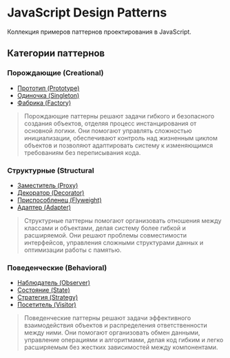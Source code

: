 # JavaScript Design Patterns

Коллекция примеров паттернов проектирования в JavaScript.

## Категории паттернов

### Порождающие (Creational)

- [Прототип (Prototype)](/patterns/prototype.md)
- [Одиночка (Singleton)](/patterns/singleton.md)
- [Фабрика (Factory)](/patterns/factory.md)

> Порождающие паттерны решают задачи гибкого и безопасного создания объектов, отделяя процесс инстанцирования от основной логики. Они помогают управлять сложностью инициализации, обеспечивают контроль над жизненным циклом объектов и позволяют адаптировать систему к изменяющимся требованиям без переписывания кода.

### Структурные (Structural

- [Заместитель (Proxy)](/patterns/proxy.md)
- [Декоратор (Decorator)](/patterns/decorator.md)
- [Приспособленец (Flyweight)](/patterns/flyweight.md)
- [Адаптер (Adapter)](/patterns/adapter.md)

> Структурные паттерны помогают организовать отношения между классами и объектами, делая систему более гибкой и расширяемой. Они решают проблемы совместимости интерфейсов, управления сложными структурами данных и оптимизации работы с памятью.

### Поведенческие (Behavioral)

- [Наблюдатель (Observer)](/patterns/observer.md)
- [Состояние (State)](/patterns/state.md)
- [Стратегия (Strategy)](/patterns/strategy.md)
- [Посетитель (Visitor)](/patterns/visitor.md)

> Поведенческие паттерны решают задачи эффективного взаимодействия объектов и распределения ответственности между ними. Они помогают организовать обмен данными, управление операциями и алгоритмами, делая код гибким и легко расширяемым без жестких зависимостей между компонентами.

